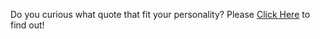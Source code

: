 Do you curious what quote that fit your personality?
Please [Click Here](https://personality-based-quote.netlify.app/) to find out!
